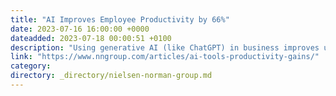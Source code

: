 ```yaml
---
title: "AI Improves Employee Productivity by 66%"
date: 2023-07-16 16:00:00 +0000
dateadded: 2023-07-18 00:00:51 +0100
description: "Using generative AI (like ChatGPT) in business improves users’ performance by 66%, averaged across 3 case studies. More complex tasks have bigger gains, and less-skilled workers benefit the most from AI use."
link: "https://www.nngroup.com/articles/ai-tools-productivity-gains/"
category:
directory: _directory/nielsen-norman-group.md
---
```

